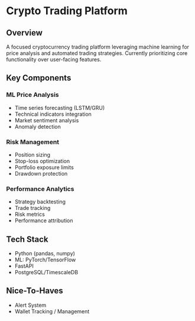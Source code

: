 # Crypto Trading Platform

## Overview
A focused cryptocurrency trading platform leveraging machine learning for price analysis and automated trading strategies. Currently prioritizing core functionality over user-facing features.

## Key Components

### ML Price Analysis
- Time series forecasting (LSTM/GRU)
- Technical indicators integration
- Market sentiment analysis
- Anomaly detection

### Risk Management
- Position sizing
- Stop-loss optimization
- Portfolio exposure limits
- Drawdown protection

### Performance Analytics
- Strategy backtesting
- Trade tracking
- Risk metrics
- Performance attribution

## Tech Stack
- Python (pandas, numpy)
- ML: PyTorch/TensorFlow
- FastAPI
- PostgreSQL/TimescaleDB

## Nice-To-Haves
- Alert System
- Wallet Tracking / Management
